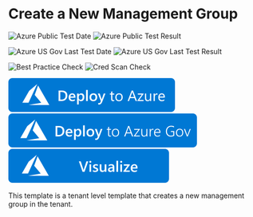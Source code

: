 # Create a New Management Group

![Azure Public Test Date](https://azurequickstartsservice.blob.core.windows.net/badges/tenant-level-deployments/new-mg/PublicLastTestDate.svg)
![Azure Public Test Result](https://azurequickstartsservice.blob.core.windows.net/badges/tenant-level-deployments/new-mg/PublicDeployment.svg)

![Azure US Gov Last Test Date](https://azurequickstartsservice.blob.core.windows.net/badges/tenant-level-deployments/new-mg/FairfaxLastTestDate.svg)
![Azure US Gov Last Test Result](https://azurequickstartsservice.blob.core.windows.net/badges/tenant-level-deployments/new-mg/FairfaxDeployment.svg)

![Best Practice Check](https://azurequickstartsservice.blob.core.windows.net/badges/tenant-level-deployments/new-mg/BestPracticeResult.svg)
![Cred Scan Check](https://azurequickstartsservice.blob.core.windows.net/badges/tenant-level-deployments/new-mg/CredScanResult.svg)

[![Deploy To Azure](https://raw.githubusercontent.com/Azure/azure-quickstart-templates/master/1-CONTRIBUTION-GUIDE/images/deploytoazure.svg?sanitize=true)](https://portal.azure.com/#create/Microsoft.Template/uri/https%3A%2F%2Fraw.githubusercontent.com%2FAzure%2Fazure-quickstart-templates%2Fmaster%2Ftenant-level-deployments%2Fnew-mg%2Fazuredeploy.json)
[![Deploy To Azure US Gov](https://raw.githubusercontent.com/Azure/azure-quickstart-templates/master/1-CONTRIBUTION-GUIDE/images/deploytoazuregov.svg?sanitize=true)](https://portal.azure.us/#create/Microsoft.Template/uri/https%3A%2F%2Fraw.githubusercontent.com%2FAzure%2Fazure-quickstart-templates%2Fmaster%2Ftenant-level-deployments%2Fnew-mg%2Fazuredeploy.json)
[![Visualize](https://raw.githubusercontent.com/Azure/azure-quickstart-templates/master/1-CONTRIBUTION-GUIDE/images/visualizebutton.svg?sanitize=true)](http://armviz.io/#/?load=https%3A%2F%2Fraw.githubusercontent.com%2FAzure%2Fazure-quickstart-templates%2Fmaster%2Ftenant-level-deployments%2Fnew-mg%2Fazuredeploy.json)

This template is a tenant level template that creates a new management group in the tenant.
